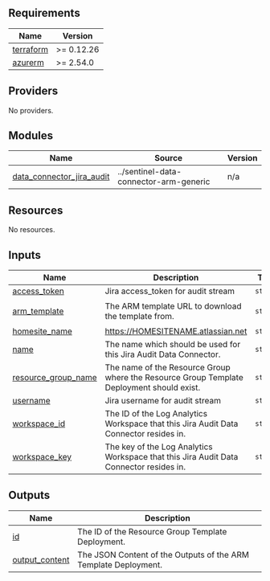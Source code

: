 <!-- BEGIN_TF_DOCS -->
## Requirements

| Name | Version |
|------|---------|
| <a name="requirement_terraform"></a> [terraform](#requirement\_terraform) | >= 0.12.26 |
| <a name="requirement_azurerm"></a> [azurerm](#requirement\_azurerm) | >= 2.54.0 |

## Providers

No providers.

## Modules

| Name | Source | Version |
|------|--------|---------|
| <a name="module_data_connector_jira_audit"></a> [data\_connector\_jira\_audit](#module\_data\_connector\_jira\_audit) | ../sentinel-data-connector-arm-generic | n/a |

## Resources

No resources.

## Inputs

| Name | Description | Type | Default | Required |
|------|-------------|------|---------|:--------:|
| <a name="input_access_token"></a> [access\_token](#input\_access\_token) | Jira access\_token for audit stream | `string` | n/a | yes |
| <a name="input_arm_template"></a> [arm\_template](#input\_arm\_template) | The ARM template URL to download the template from. | `string` | `"https://raw.githubusercontent.com/Azure/Azure-Sentinel/master/DataConnectors/AtlassianJiraAudit/azuredeploy_Connector_JiraAuditAPI_AzureFunction.json?ref=9218a88"` | no |
| <a name="input_homesite_name"></a> [homesite\_name](#input\_homesite\_name) | https://HOMESITENAME.atlassian.net | `string` | n/a | yes |
| <a name="input_name"></a> [name](#input\_name) | The name which should be used for this Jira Audit Data Connector. | `string` | n/a | yes |
| <a name="input_resource_group_name"></a> [resource\_group\_name](#input\_resource\_group\_name) | The name of the Resource Group where the Resource Group Template Deployment should exist. | `string` | n/a | yes |
| <a name="input_username"></a> [username](#input\_username) | Jira username for audit stream | `string` | n/a | yes |
| <a name="input_workspace_id"></a> [workspace\_id](#input\_workspace\_id) | The ID of the Log Analytics Workspace that this Jira Audit Data Connector resides in. | `string` | n/a | yes |
| <a name="input_workspace_key"></a> [workspace\_key](#input\_workspace\_key) | The key of the Log Analytics Workspace that this Jira Audit Data Connector resides in. | `string` | n/a | yes |

## Outputs

| Name | Description |
|------|-------------|
| <a name="output_id"></a> [id](#output\_id) | The ID of the Resource Group Template Deployment. |
| <a name="output_output_content"></a> [output\_content](#output\_output\_content) | The JSON Content of the Outputs of the ARM Template Deployment. |
<!-- END_TF_DOCS -->
